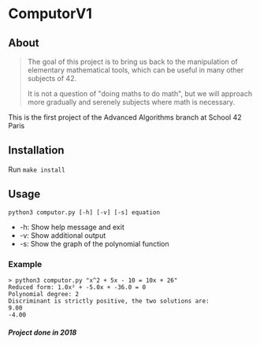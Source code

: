 # ComputorV1

About
-----
>The goal of this project is to bring us back to the manipulation of elementary mathematical tools, which can be useful in many other subjects of 42.
>
>It is not a question of "doing maths to do math", but we will approach more gradually and serenely subjects where math is necessary.

This is the first project of the Advanced Algorithms branch at School 42 Paris

Installation
------------
Run `make install`

Usage
-----
`python3 computor.py [-h] [-v] [-s] equation`
* -h: Show help message and exit
* -v: Show additional output
* -s: Show the graph of the polynomial function

### Example
```
> python3 computor.py "x^2 + 5x - 10 = 10x + 26"
Reduced form: 1.0x² + -5.0x + -36.0 = 0
Polynomial degree: 2
Discriminant is strictly positive, the two solutions are:
9.00
-4.00
```

##### Project done in 2018
